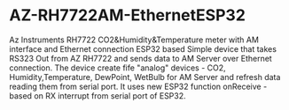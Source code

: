 # AZ-RH7722AM-EthernetESP32
Az Instruments RH7722 CO2&amp;Humidity&amp;Temperature meter with AM interface and Ethernet connection ESP32 based
Simple device that takes RS323 Out from AZ RH7722 and sends data to AM Server over Ethernet connection.
The device create fife "analog" devices - CO2, Humidity,Temperature, DewPoint, WetBulb for AM Server and refresh data reading them from serial port.
It uses new ESP32 function onReceive - based on RX interrupt from serial port of ESP32.
